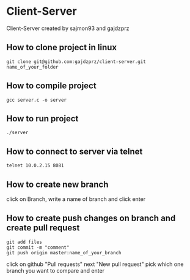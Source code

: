 # Client-Server

Client-Server created by sajmon93 and gajdzprz

## How to clone project in linux

```
git clone git@github.com:gajdzprz/client-server.git name_of_your_folder
```

## How to compile project

```
gcc server.c -o server
```

## How to run project

```
./server
```

## How to connect to server via telnet

```
telnet 10.0.2.15 8081
```

## How to create new branch

click on Branch, write a name of branch and click enter

## How to create push changes on branch and create pull request

```
git add files
git commit -m "comment"
git push origin master:name_of_your_branch
```
click on github "Pull requests"
next "New pull request"
pick which one branch you want to compare
and enter
